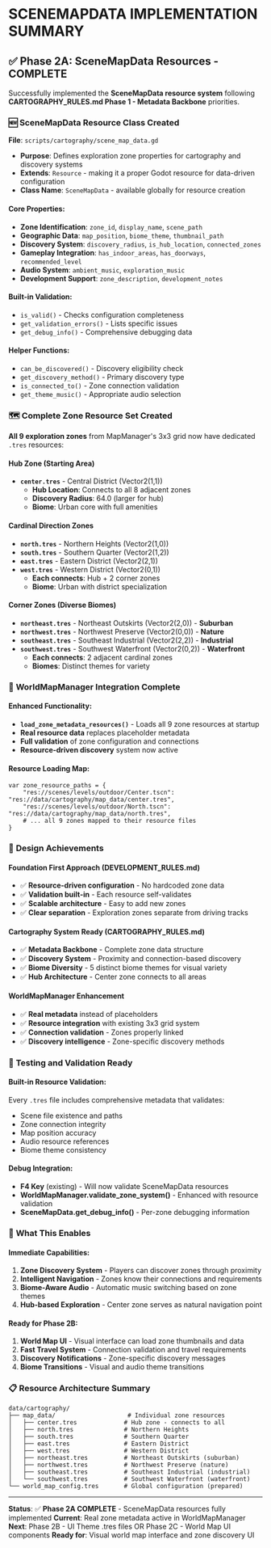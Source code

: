 # SCENEMAPDATA IMPLEMENTATION SUMMARY

## ✅ Phase 2A: SceneMapData Resources - COMPLETE

Successfully implemented the **SceneMapData resource system** following **CARTOGRAPHY_RULES.md Phase 1 - Metadata Backbone** priorities.

### 🆕 **SceneMapData Resource Class Created**

**File**: `scripts/cartography/scene_map_data.gd`
- **Purpose**: Defines exploration zone properties for cartography and discovery systems
- **Extends**: `Resource` - making it a proper Godot resource for data-driven configuration
- **Class Name**: `SceneMapData` - available globally for resource creation

#### **Core Properties:**
- **Zone Identification**: `zone_id`, `display_name`, `scene_path`
- **Geographic Data**: `map_position`, `biome_theme`, `thumbnail_path`
- **Discovery System**: `discovery_radius`, `is_hub_location`, `connected_zones`
- **Gameplay Integration**: `has_indoor_areas`, `has_doorways`, `recommended_level`
- **Audio System**: `ambient_music`, `exploration_music`
- **Development Support**: `zone_description`, `development_notes`

#### **Built-in Validation:**
- `is_valid()` - Checks configuration completeness
- `get_validation_errors()` - Lists specific issues
- `get_debug_info()` - Comprehensive debugging data

#### **Helper Functions:**
- `can_be_discovered()` - Discovery eligibility check
- `get_discovery_method()` - Primary discovery type
- `is_connected_to()` - Zone connection validation
- `get_theme_music()` - Appropriate audio selection

### 🗺️ **Complete Zone Resource Set Created**

**All 9 exploration zones** from MapManager's 3x3 grid now have dedicated `.tres` resources:

#### **Hub Zone (Starting Area)**
- **`center.tres`** - Central District (Vector2(1,1))
  - **Hub Location**: Connects to all 8 adjacent zones
  - **Discovery Radius**: 64.0 (larger for hub)
  - **Biome**: Urban core with full amenities

#### **Cardinal Direction Zones**
- **`north.tres`** - Northern Heights (Vector2(1,0))
- **`south.tres`** - Southern Quarter (Vector2(1,2)) 
- **`east.tres`** - Eastern District (Vector2(2,1))
- **`west.tres`** - Western District (Vector2(0,1))
  - **Each connects**: Hub + 2 corner zones
  - **Biome**: Urban with district specialization

#### **Corner Zones (Diverse Biomes)**
- **`northeast.tres`** - Northeast Outskirts (Vector2(2,0)) - **Suburban**
- **`northwest.tres`** - Northwest Preserve (Vector2(0,0)) - **Nature**
- **`southeast.tres`** - Southeast Industrial (Vector2(2,2)) - **Industrial**
- **`southwest.tres`** - Southwest Waterfront (Vector2(0,2)) - **Waterfront**
  - **Each connects**: 2 adjacent cardinal zones
  - **Biomes**: Distinct themes for variety

### 🔗 **WorldMapManager Integration Complete**

#### **Enhanced Functionality:**
- **`load_zone_metadata_resources()`** - Loads all 9 zone resources at startup
- **Real resource data** replaces placeholder metadata
- **Full validation** of zone configuration and connections
- **Resource-driven discovery** system now active

#### **Resource Loading Map:**
```gdscript
var zone_resource_paths = {
    "res://scenes/levels/outdoor/Center.tscn": "res://data/cartography/map_data/center.tres",
    "res://scenes/levels/outdoor/North.tscn": "res://data/cartography/map_data/north.tres",
    # ... all 9 zones mapped to their resource files
}
```

### 🎯 **Design Achievements**

#### **Foundation First Approach (DEVELOPMENT_RULES.md)**
- ✅ **Resource-driven configuration** - No hardcoded zone data
- ✅ **Validation built-in** - Each resource self-validates
- ✅ **Scalable architecture** - Easy to add new zones
- ✅ **Clear separation** - Exploration zones separate from driving tracks

#### **Cartography System Ready (CARTOGRAPHY_RULES.md)**
- ✅ **Metadata Backbone** - Complete zone data structure
- ✅ **Discovery System** - Proximity and connection-based discovery
- ✅ **Biome Diversity** - 5 distinct biome themes for visual variety
- ✅ **Hub Architecture** - Center zone connects to all areas

#### **WorldMapManager Enhancement**
- ✅ **Real metadata** instead of placeholders
- ✅ **Resource integration** with existing 3x3 grid system
- ✅ **Connection validation** - Zones properly linked
- ✅ **Discovery intelligence** - Zone-specific discovery methods

### 🧪 **Testing and Validation Ready**

#### **Built-in Resource Validation:**
Every `.tres` file includes comprehensive metadata that validates:
- Scene file existence and paths
- Zone connection integrity  
- Map position accuracy
- Audio resource references
- Biome theme consistency

#### **Debug Integration:**
- **F4 Key** (existing) - Will now validate SceneMapData resources
- **WorldMapManager.validate_zone_system()** - Enhanced with resource validation
- **SceneMapData.get_debug_info()** - Per-zone debugging information

### 🚀 **What This Enables**

#### **Immediate Capabilities:**
1. **Zone Discovery System** - Players can discover zones through proximity
2. **Intelligent Navigation** - Zones know their connections and requirements
3. **Biome-Aware Audio** - Automatic music switching based on zone themes
4. **Hub-based Exploration** - Center zone serves as natural navigation point

#### **Ready for Phase 2B:**
1. **World Map UI** - Visual interface can load zone thumbnails and data
2. **Fast Travel System** - Connection validation and travel requirements
3. **Discovery Notifications** - Zone-specific discovery messages
4. **Biome Transitions** - Visual and audio theme transitions

### 📋 **Resource Architecture Summary**

```
data/cartography/
├── map_data/                    # Individual zone resources
│   ├── center.tres             # Hub zone - connects to all
│   ├── north.tres              # Northern Heights
│   ├── south.tres              # Southern Quarter  
│   ├── east.tres               # Eastern District
│   ├── west.tres               # Western District
│   ├── northeast.tres          # Northeast Outskirts (suburban)
│   ├── northwest.tres          # Northwest Preserve (nature)
│   ├── southeast.tres          # Southeast Industrial (industrial)
│   └── southwest.tres          # Southwest Waterfront (waterfront)
└── world_map_config.tres       # Global configuration (prepared)
```

---

**Status**: ✅ **Phase 2A COMPLETE** - SceneMapData resources fully implemented
**Current**: Real zone metadata active in WorldMapManager
**Next**: Phase 2B - UI Theme .tres files OR Phase 2C - World Map UI components
**Ready for**: Visual world map interface and zone discovery UI 